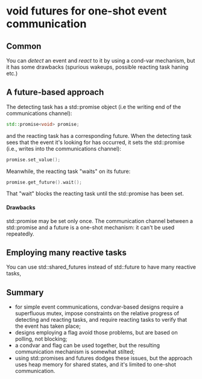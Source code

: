 void futures for one-shot event communication
=============================================

Common
------

You can *detect* an event and *react* to it by using 
a cond-var mechanism, but it has some drawbacks
(spurious wakeups, possible reacting task haning etc.)


A future-based approach
-----------------------

The detecting task has a std::promise object
(i.e the writing end of the communications channel):
```cpp
std::promise<void> promise;
```
and the reacting task has a corresponding future.
When the detecting task sees that the event it's looking for
has occurred, it sets the std::promise
(i.e., writes into the communications channel):
```cpp
promise.set_value();
```
Meanwhile, the reacting task "waits" on its future:
```cpp
promise.get_future().wait();
```
That "wait" blocks the reacting task until the std::promise
has been set.

#### Drawbacks

std::promise may be set only once. 
The communication channel between a std::promise and a future
is a one-shot mechanism: it can't be used repeatedly.


Employing many reactive tasks
-----------------------------

You can use std::shared_futures instead of std::future
to have many reactive tasks, 



Summary
-------

- for simple event communications, condvar-based designs
  require a superfluous mutex, impose constraints
  on the relative progress of detecting and reacting tasks,
  and require reacting tasks to verify
  that the event has taken place;
- designs employing a flag avoid those problems,
  but are based on polling, not blocking;
- a condvar and flag can be used together, 
  but the resulting communication mechanism is somewhat stilted;
- using std::promises and futures dodges these issues, 
  but the approach uses heap memory for shared states, 
  and it's limited to one-shot communication.
